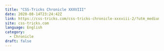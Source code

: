 ```yaml
---
title: "CSS-Tricks Chronicle XXXVIII"
date: 2020-08-14T23:24:42Z
link: https://css-tricks.com/css-tricks-chronicle-xxxviii-2/?utm_medium=RSS&utm_source=news.12bit.vn
site: css-tricks.com
language: English
category:
  - Chronicle
draft: false
---
```

